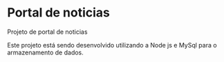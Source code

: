 # Portal de noticias
Projeto de portal de noticias

Este projeto está sendo desenvolvido utilizando a Node js e MySql para o armazenamento de dados.
